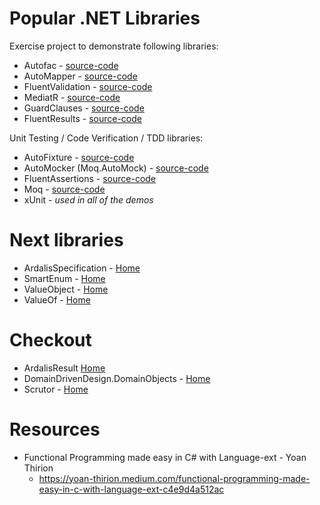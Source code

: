# Popular .NET Libraries

Exercise project to demonstrate following libraries:

* Autofac - [source-code](./PopularNetLibraries/Autofac)
* AutoMapper - [source-code](./PopularNetLibraries/Automapper)
* FluentValidation - [source-code](./PopularNetLibraries/FluentValidators)
* MediatR - [source-code](./PopularNetLibraries/MediatR)
* GuardClauses - [source-code](./PopularNetLibraries/GuardClauses)
* FluentResults - [source-code](./PopularNetLibraries/FluentResults)

Unit Testing / Code Verification / TDD libraries:

* AutoFixture - [source-code](./PopularNetLibraries/AutoFixture)
* AutoMocker (Moq.AutoMock) - [source-code](./PopularNetLibraries/AutoMocker)
* FluentAssertions - [source-code](./PopularNetLibraries/FluentAssertions)
* Moq - [source-code](./PopularNetLibraries/Moq)
* xUnit - *used in all of the demos*

# Next libraries

* ArdalisSpecification - [Home](https://github.com/ardalis/Specification)
* SmartEnum - [Home](https://github.com/ardalis/SmartEnum)
* ValueObject - [Home](https://github.com/jhewlett/ValueObject)
* ValueOf - [Home](https://github.com/mcintyre321/ValueOf)

# Checkout

* ArdalisResult [Home](https://github.com/ardalis/Result)
* DomainDrivenDesign.DomainObjects - [Home](https://github.com/appie2go/domainobjects)
* Scrutor - [Home](https://github.com/khellang/Scrutor)

# Resources

 * Functional Programming made easy in C# with Language-ext - Yoan Thirion
   * https://yoan-thirion.medium.com/functional-programming-made-easy-in-c-with-language-ext-c4e9d4a512ac

